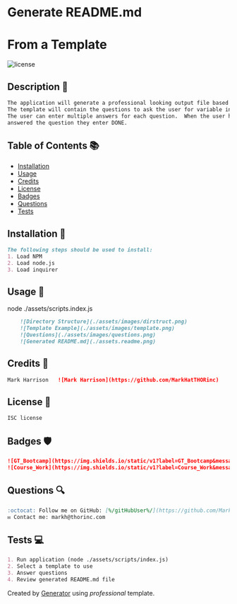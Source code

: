 # Generate README.md
# From a Template

![license](https://img.shields.io/badge/license-ISC-blue)

## Description 📰
```md
The application will generate a professional looking output file based upon a template.
The template will contain the questions to ask the user for variable input.
The user can enter multiple answers for each question.  When the user has completely 
answered the question they enter DONE.
```

## Table of Contents 📚
- [Installation](#installation)
- [Usage](#usage)
- [Credits](#credits)
- [License](#license)
- [Badges](#badges)
- [Questions](#questions)
- [Tests](#tests)

## Installation 🚧
```md
The following steps should be used to install:
1. Load NPM
2. Load node.js
3. Load inquirer
```

## Usage 🧮
node ./assets/scripts.index.js
```md
    ![Directory Structure](./assets/images/dirstruct.png)
    ![Template Example](./assets/images/template.png)
    ![Questions](./assets/images/questions.png)
    ![Generated README.md](./assets.readme.png)
```

## Credits 👷
```md
Mark Harrison   ![Mark Harrison](https://github.com/MarkHatTHORinc)
```

## License 📜
```md
ISC license
```

## Badges 🛡️
```md
![GT_Bootcamp](https://img.shields.io/static/v1?label=GT_Bootcamp&message=09-NodeJS&color=blue)
![Course_Work](https://img.shields.io/static/v1?label=Course_Work&message=09-Homework&color=blue)
```

## Questions 🔍
```md
:octocat: Follow me on GitHub: [%/gitHubUser%/](https://github.com/MarkHatTHORinc)
✉️ Contact me: markh@thorinc.com
```

## Tests  💻
```md
1. Run application (node ./assets/scripts/index.js)
2. Select a template to use
3. Answer questions
4. Review generated README.md file
```

Created by [Generator](_https://github.com/MarkHatTHORinc/09-NodeJS_) using _professional_ template. 
